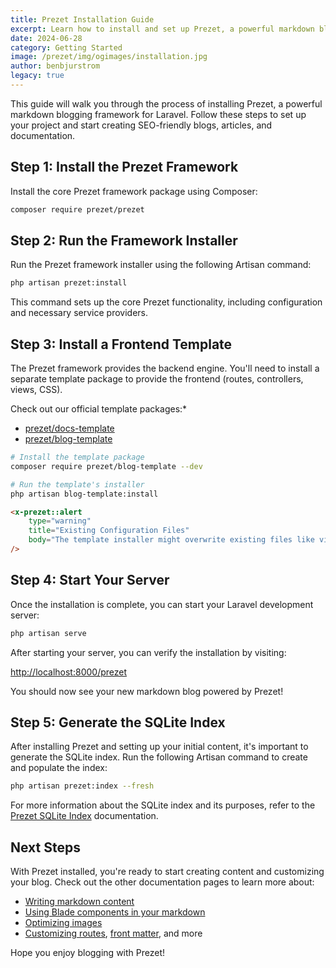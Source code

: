 ```yaml
---
title: Prezet Installation Guide
excerpt: Learn how to install and set up Prezet, a powerful markdown blogging package for Laravel.
date: 2024-06-28
category: Getting Started
image: /prezet/img/ogimages/installation.jpg
author: benbjurstrom
legacy: true
---
```


This guide will walk you through the process of installing Prezet, a powerful markdown blogging framework for Laravel. Follow these steps to set up your project and start creating SEO-friendly blogs, articles, and documentation.

## Step 1: Install the Prezet Framework

Install the core Prezet framework package using Composer:

```bash
composer require prezet/prezet
```

## Step 2: Run the Framework Installer

Run the Prezet framework installer using the following Artisan command:

```bash
php artisan prezet:install
```

This command sets up the core Prezet functionality, including configuration and necessary service providers.

## Step 3: Install a Frontend Template

The Prezet framework provides the backend engine. You'll need to install a separate template package to provide the frontend (routes, controllers, views, CSS).

Check out our official template packages:*
- [prezet/docs-template](https://github.com/prezet/docs-template)
- [prezet/blog-template](https://github.com/prezet/blog-template)

```bash
# Install the template package
composer require prezet/blog-template --dev

# Run the template's installer
php artisan blog-template:install
```

```html +parse
<x-prezet::alert
    type="warning"
    title="Existing Configuration Files"
    body="The template installer might overwrite existing files like vite.config.js and postcss.config.js. Ensure you have backups before proceeding if you have customized these files."
/>
```

## Step 4: Start Your Server

Once the installation is complete, you can start your Laravel development server:

```bash
php artisan serve
```

After starting your server, you can verify the installation by visiting:

[http://localhost:8000/prezet](http://localhost:8000/prezet)

You should now see your new markdown blog powered by Prezet!

## Step 5: Generate the SQLite Index
After installing Prezet and setting up your initial content, it's important to generate the SQLite index. Run the following Artisan command to create and populate the index:

```bash
php artisan prezet:index --fresh
```

For more information about the SQLite index and its purposes, refer to the [Prezet SQLite Index](/index) documentation.

## Next Steps

With Prezet installed, you're ready to start creating content and customizing your blog. Check out the other documentation pages to learn more about:

- [Writing markdown content](features/markdown)
- [Using Blade components in your markdown](features/blade)
- [Optimizing images](features/images)
- [Customizing routes](customize/routes), [front matter](customize/frontmatter), and more

Hope you enjoy blogging with Prezet!

